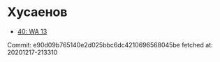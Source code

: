 # Хусаенов
- [40: WA 13](40.md)

Commit: e90d09b765140e2d025bbc6dc4210696568045be
 fetched at: 20201217-213310

